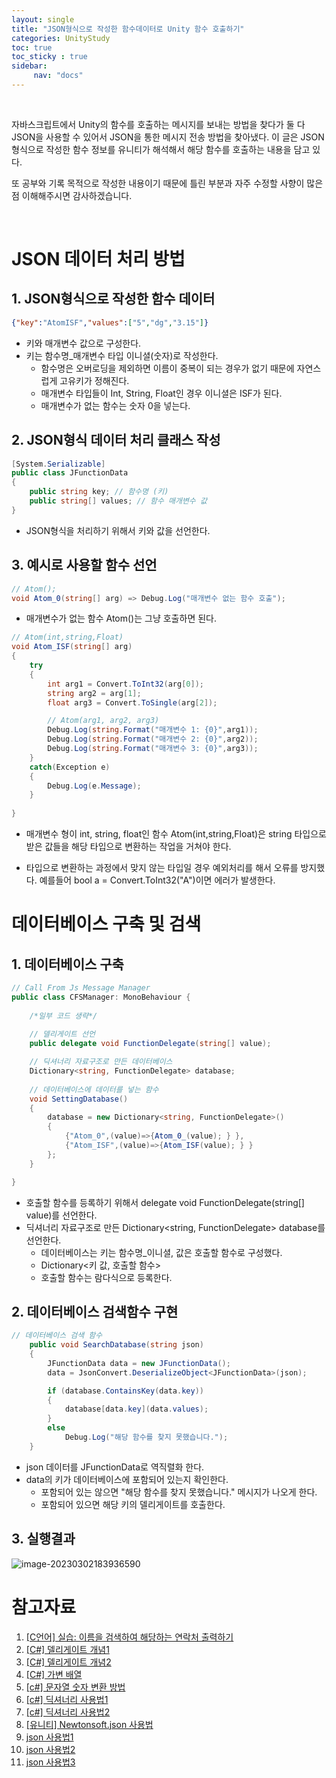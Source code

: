 ```yaml
---
layout: single
title: "JSON형식으로 작성한 함수데이터로 Unity 함수 호출하기"
categories: UnityStudy
toc: true
toc_sticky : true
sidebar:
     nav: "docs"
---
```




<br>

 자바스크립트에서 Unity의 함수를 호출하는 메시지를 보내는 방법을 찾다가 둘 다 JSON을 사용할 수 있어서 JSON을 통한 메시지 전송 방법을 찾아냈다. 이 글은 JSON 형식으로 작성한 함수 정보를 유니티가 해석해서 해당 함수를 호출하는 내용을 담고 있다. 



또 공부와 기록 목적으로 작성한 내용이기 때문에 틀린 부분과 자주 수정할 사향이 많은 점 이해해주시면 감사하겠습니다.

<br>

# JSON 데이터 처리 방법

## 1. JSON형식으로 작성한 함수 데이터

~~~json
{"key":"AtomISF","values":["5","dg","3.15"]}
~~~

* 키와 매개변수 값으로 구성한다.
* 키는 함수명_매개변수 타입 이니셜(숫자)로 작성한다.
  - 함수명은 오버로딩을 제외하면 이름이 중복이 되는 경우가 없기 때문에 자연스럽게 고유키가 정해진다.
  - 매개변수 타입들이 Int, String, Float인 경우 이니셜은 ISF가 된다.
  - 매개변수가 없는 함수는 숫자 0을 넣는다.



## 2. JSON형식 데이터 처리 클래스 작성

~~~csharp
[System.Serializable]
public class JFunctionData
{
    public string key; // 함수명 (키) 
    public string[] values; // 함수 매개변수 값
}
~~~

* JSON형식을 처리하기 위해서 키와 값을 선언한다.



## 3. 예시로 사용할 함수 선언

~~~csharp
// Atom();
void Atom_0(string[] arg) => Debug.Log("매개변수 없는 함수 호출");
~~~

* 매개변수가 없는 함수 Atom()는 그냥 호출하면 된다.



~~~csharp
// Atom(int,string,Float)
void Atom_ISF(string[] arg)
{
    try
    {
        int arg1 = Convert.ToInt32(arg[0]);
        string arg2 = arg[1];
        float arg3 = Convert.ToSingle(arg[2]);

        // Atom(arg1, arg2, arg3)
        Debug.Log(string.Format("매개변수 1: {0}",arg1));
        Debug.Log(string.Format("매개변수 2: {0}",arg2));
        Debug.Log(string.Format("매개변수 3: {0}",arg3));
    }
    catch(Exception e)
    {
        Debug.Log(e.Message);
    }
    
}
~~~

* 매개변수 형이 int, string, float인 함수 Atom(int,string,Float)은  string 타입으로 받은 값들을 해당 타입으로 변환하는 작업을 거쳐야 한다.

* 타입으로 변환하는 과정에서 맞지 않는 타입일 경우 예외처리를 해서 오류를 방지했다. 예를들어 bool a = Convert.ToInt32("A")이면 에러가 발생한다.



# 데이터베이스 구축 및 검색

## 1. 데이터베이스 구축

~~~csharp
// Call From Js Message Manager
public class CFSManager: MonoBehaviour {
    
    /*일부 코드 생략*/
    
    // 델리게이트 선언
    public delegate void FunctionDelegate(string[] value);

    // 딕셔너리 자료구조로 만든 데이터베이스
    Dictionary<string, FunctionDelegate> database;
    
    // 데이터베이스에 데이터를 넣는 함수
    void SettingDatabase()
    {
        database = new Dictionary<string, FunctionDelegate>()
        {
            {"Atom_0",(value)=>{Atom_0_(value); } },
            {"Atom_ISF",(value)=>{Atom_ISF(value); } }
        };
    }

}
~~~

* 호출할 함수를 등록하기 위해서 delegate void FunctionDelegate(string[] value)를 선언한다.
* 딕셔너리 자료구조로 만든 Dictionary<string, FunctionDelegate> database를 선언한다.
  - 데이터베이스는 키는 함수명_이니셜, 값은 호출할 함수로 구성했다.
  - Dictionary<키 값, 호출할 함수>
  - 호출할 함수는 람다식으로 등록한다.



## 2. 데이터베이스 검색함수 구현

~~~csharp
// 데이터베이스 검색 함수
    public void SearchDatabase(string json) 
    {
        JFunctionData data = new JFunctionData();
        data = JsonConvert.DeserializeObject<JFunctionData>(json);

        if (database.ContainsKey(data.key))
        {
            database[data.key](data.values);
        }
        else
            Debug.Log("해당 함수를 찾지 못했습니다.");
    }
~~~

* json 데이터를 JFunctionData로 역직렬화 한다.
* data의 키가 데이터베이스에 포함되어 있는지 확인한다.
  - 포함되어 있는 않으면 "해당 함수를 찾지 못했습니다." 메시지가 나오게 한다.
  - 포함되어 있으면 해당 키의 델리게이트를 호출한다.



## 3. 실행결과

![image-20230302183936590](..\..\images\2023-03-02-JsonDataFuncionCall\image-20230302183936590.png)



# 참고자료

1. [[C언어] 실습: 이름을 검색하여 해당하는 연락처 출력하기](https://sweetnew.tistory.com/235)
2. [[C#] 델리게이트 개념1](https://blog.hexabrain.net/151)
3. [[C#] 델리게이트 개념2](https://seonbicode.tistory.com/27)
4. [[C#] 가변 배열](https://learn.microsoft.com/ko-kr/dotnet/csharp/programming-guide/arrays/jagged-arrays)
5. [[c#] 문자열 숫자 변환 방법](https://codingcoding.tistory.com/789)
6. [[c#] 딕셔너리 사용법1](https://codingcoding.tistory.com/380)
7. [[c#] 딕셔너리 사용법2](https://developer-talk.tistory.com/697)
8. [[유니티] Newtonsoft.json 사용법](https://postiveground.com/etc/%EC%9C%A0%EB%8B%88%ED%8B%B0-json-%EC%82%AC%EC%9A%A9-%EB%B0%A9%EB%B2%95/)
9. [json 사용법1](http://www.tcpschool.com/json/json_use_js)
10. [json 사용법2](https://developer.mozilla.org/ko/docs/Learn/JavaScript/Objects/JSON)
11. [json 사용법3](https://java119.tistory.com/54)
